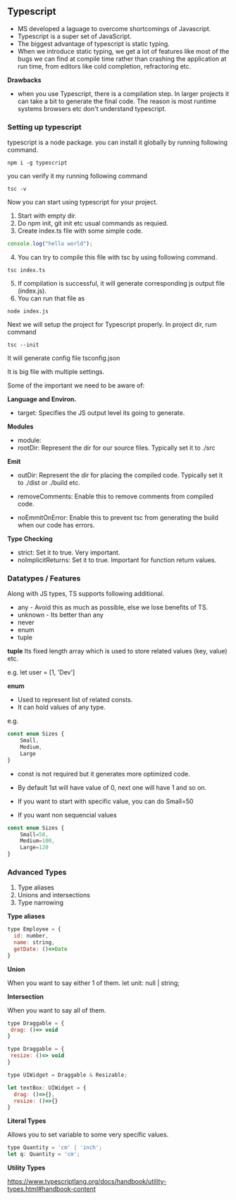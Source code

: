 ## Typescript

- MS developed a laguage to overcome shortcomings of Javascript.
- Typescript is a super set of JavaScript.
- The biggest advantage of typescript is static typing.
- When we introduce static typing, we get a lot of features like most of the bugs we can find at compile time rather than crashing the application at run time, from editors like cold completion, refractoring etc.

**Drawbacks**

- when you use Typescript, there is a compilation step. In larger projects it can take a bit to generate the final code. The reason is most runtime systems browsers etc don't understand typescript.

### Setting up typescript

typescript is a node package. you can install it globally by running following command.

```
npm i -g typescript
```

you can verify it my running following command

```
tsc -v
```

Now you can start using typescript for your project.

1. Start with empty dir.
2. Do npm init, git init etc usual commands as requied.
3. Create index.ts file with some simple code.

```js
console.log("hello world");

```
4. You can try to compile this file with tsc by using following command.
```
tsc index.ts
```

5. If compilation is successful, it will generate corresponding js output file (index.js).
6. You can run that file as
```
node index.js
```

Next we will setup the project for Typescript properly. In project dir, rum command

```
tsc --init
```

It will generate config file tsconfig.json

It is big file with multiple settings.

Some of the important we need to be aware of:

**Language and Environ.**
- target: Specifies the JS output level its going to generate.


**Modules**

- module: 
- rootDir: Represent the dir for our source files. Typically set it to ./src


**Emit**

- outDir: Represent the dir for placing the compiled code. Typically set it to ./dist or ./build etc.

- removeComments: Enable this to remove comments from compiled code.

- noEmmitOnError: Enable this to prevent tsc from generating the build when our code has errors.


**Type Checking**

- strict: Set it to true. Very important.
- noImplicitReturns: Set it to true. Important for function return values.

### Datatypes / Features

Along with JS types, TS supports following additional.

- any - Avoid this as much as possible, else we lose benefits of TS.
- unknown - Its better than any
- never
- enum
- tuple

**tuple**
Its fixed length array which is used to store related values (key, value) etc.

e.g.
let user = [1, 'Dev']


**enum**
- Used to represent list of related consts.
- It can hold values of any type.

e.g.

```js
const enum Sizes {
	Small,
	Medium,
	Large
}
```
- const is not required but it generates more optimized code.
- By default 1st will have value of 0, next one will have 1 and so on.

- If you want to start with specific value, you can do
Small=50

- If you want non sequencial values

```js
const enum Sizes {
	Small=50,
	Medium=100,
	Large=120
}
```

### Advanced Types
1. Type aliases
2. Unions and intersections
3. Type narrowing

**Type aliases**

```js
type Employee = {
  id: number,
  name: string,
  getDate: ()=>Date
}
```

**Union**

When you want to say either 1 of them.
let unit: null | string;


**Intersection**

When you want to say all of them.
```js
type Draggable = {
 drag: ()=> void
}

type Draggable = {
 resize: ()=> void
}

type UIWidget = Draggable & Resizable;

let textBox: UIWidget = {
  drag: ()=>{},
  resize: ()=>{}
}
```

**Literal Types**

Allows you to set variable to some very specific values.
```js
type Quantity = 'cm' | 'inch';
let q: Quantity = 'cm';
```

**Utility Types**

https://www.typescriptlang.org/docs/handbook/utility-types.html#handbook-content
